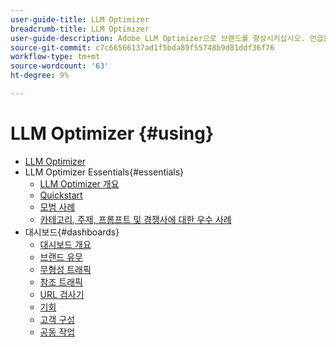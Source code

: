 ```yaml
---
user-guide-title: LLM Optimizer
breadcrumb-title: LLM Optimizer
user-guide-description: Adobe LLM Optimizer으로 브랜드를 향상시키십시오. 언급을 추적하고 통찰력을 발견하고 AI 기반 검색을 지배합니다. 가시성을 제어하십시오. 지금 최적화를 시작하십시오!
source-git-commit: c7c66566137ad1f5bda89f55748b9d81ddf36f76
workflow-type: tm+mt
source-wordcount: '63'
ht-degree: 9%

---
```



# LLM Optimizer {#using}

+ [LLM Optimizer](/help/home.md)
+ LLM Optimizer Essentials{#essentials}
   + [LLM Optimizer 개요](/help/overview/overview.md)
   + [Quickstart](/help/overview/quick-start.md)
   + [모범 사례](/help/tutorials/best-practices.md)
   + [카테고리, 주제, 프롬프트 및 경쟁사에 대한 우수 사례](/help/overview/best-practices-topics-prompts.md)
+ 대시보드{#dashboards}
   + [대시보드 개요](/help/dashboards/dashboards-overview.md)
   + [브랜드 유무](/help/dashboards/brand-presence.md)
   + [무형성 트래픽](/help/dashboards/agentic-traffic.md)
   + [참조 트래픽](/help/dashboards/referral-traffic.md)
   + [URL 검사기](/help/dashboards/url-inspector.md)
   + [기회](/help/dashboards/opportunities.md)
   + [고객 구성](/help/dashboards/customer-configuration.md)
   + [공동 작업](/help/dashboards/collaboration.md)
